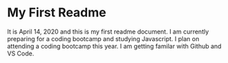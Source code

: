 # My First Readme

It is April 14, 2020 and this is my first readme document. I am currently preparing for a coding bootcamp and studying Javascript. I plan on attending a coding bootcamp this year. I am getting familar with Github and VS Code. 